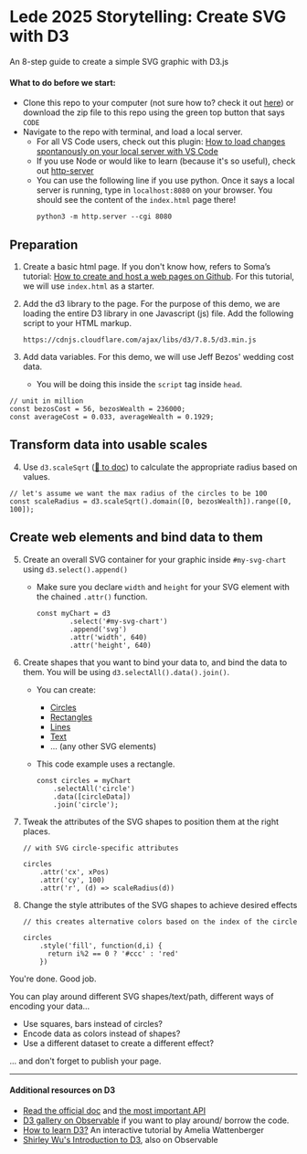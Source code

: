 # Lede 2025 Storytelling: Create SVG with D3

An 8-step guide to create a simple SVG graphic with D3.js

#### What to do before we start:
- Clone this repo to your computer (not sure how to? check it out [here](https://docs.github.com/en/repositories/creating-and-managing-repositories/cloning-a-repository)) or download the zip file to this repo using the green top button that says `CODE` 
- Navigate to the repo with terminal, and load a local server. 
     - For all VS Code users, check out this plugin: [How to load changes spontanously on your local server with VS Code](https://www.freecodecamp.org/news/vscode-live-server-auto-refresh-browser/) 
     - If you use Node or would like to learn (because it's so useful), check out [http-server](https://www.npmjs.com/package/http-server)
     - You can use the following line if you use python. Once it says a local server is running, type in `localhost:8080` on your browser. You should see the content of the `index.html` page there!
        ```
        python3 -m http.server --cgi 8080
        ```
   

## Preparation

1. Create a basic html page. If you don't know how, refers to Soma’s tutorial: [How to create and host a web pages on Github](https://jonathansoma.com/fancy-github/github-pages/). For this tutorial, we will use `index.html` as a starter. 


2. Add the d3 library to the page. For the purpose of this demo, we are loading the entire D3 library in one Javascript (js) file.  Add the following script to your HTML markup. 


    ```
    https://cdnjs.cloudflare.com/ajax/libs/d3/7.8.5/d3.min.js
    ```


3. Add data variables. For this demo, we will use Jeff Bezos' wedding cost data.
    - You will be doing this inside the `script` tag inside `head`.

```
// unit in million
const bezosCost = 56, bezosWealth = 236000;
const averageCost = 0.033, averageWealth = 0.1929;

```

## Transform data into usable scales

4. Use `d3.scaleSqrt` ([🔗 to doc](https://observablehq.com/@d3/continuous-scales)) to calculate the appropriate radius based on values.  

```
// let's assume we want the max radius of the circles to be 100
const scaleRadius = d3.scaleSqrt().domain([0, bezosWealth]).range([0, 100]);

```

## Create web elements and bind data to them

5. Create an overall SVG container for your graphic inside `#my-svg-chart` using `d3.select().append()`
    - Make sure you declare `width` and `height` for your SVG element with the chained `.attr()` function.
        
        ```
        const myChart = d3
                .select('#my-svg-chart')
                .append('svg')
                .attr('width', 640)
                .attr('height', 640)
        ```


6. Create shapes that you want to bind your data to, and bind the data to them. You will be using `d3.selectAll().data().join()`. 
    - You can create:
        - [Circles](https://www.w3schools.com/graphics/svg_circle.asp)
        - [Rectangles](https://www.w3schools.com/graphics/svg_rect.asp)
        - [Lines](https://www.w3schools.com/graphics/svg_line.asp)
        - [Text](https://www.w3schools.com/graphics/svg_text.asp)
        - ... (any other SVG elements)

    - This code example uses a rectangle.

        ```
        const circles = myChart
            .selectAll('circle')
            .data([circleData])
            .join('circle');
        ```

7. Tweak the attributes of the SVG shapes to position them at the right places.


    ```
    // with SVG circle-specific attributes

    circles
        .attr('cx', xPos)
        .attr('cy', 100)
        .attr('r', (d) => scaleRadius(d))

    ```

8. Change the style attributes of the SVG shapes to achieve desired effects

    ```
    // this creates alternative colors based on the index of the circle

    circles
        .style('fill', function(d,i) {
          return i%2 == 0 ? '#ccc' : 'red'
        })

    ```

You're done. Good job.

You can play around different SVG shapes/text/path, different ways of encoding your data...  
- Use squares, bars instead of circles? 
- Encode data as colors instead of shapes? 
- Use a different dataset to create a different effect? 

... and don't forget to publish your page.


--- 

#### Additional resources on D3
- [Read the official doc](https://d3js.org/getting-started) and [the most important API](https://github.com/d3/d3/blob/main/API.md)
- [D3 gallery on Observable](https://observablehq.com/@d3/gallery) if you want to play around/ borrow the code.  
- [How to learn D3?](https://2019.wattenberger.com/blog/d3) An interactive tutorial by Amelia Wattenberger
- [Shirley Wu's Introduction to D3](https://observablehq.com/@sxywu/introduction-to-svg-and-d3-js?collection=@sxywu/introduction-to-d3-js), also on Observable
